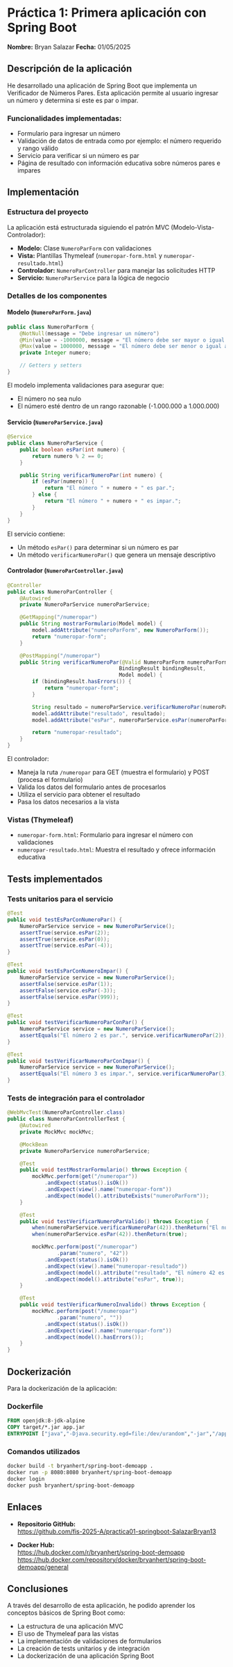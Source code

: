 # Práctica 1: Primera aplicación con Spring Boot



**Nombre:** Bryan Salazar 
**Fecha:** 01/05/2025

## Descripción de la aplicación

He desarrollado una aplicación de Spring Boot que implementa un Verificador de Números Pares. Esta aplicación permite al usuario ingresar un número y determina si este es par o impar.

### Funcionalidades implementadas:

- Formulario para ingresar un número  
- Validación de datos de entrada como por ejemplo: el número requerido y rango válido  
- Servicio para verificar si un número es par  
- Página de resultado con información educativa sobre números pares e impares  
 

## Implementación

### Estructura del proyecto

La aplicación está estructurada siguiendo el patrón MVC (Modelo-Vista-Controlador):

- **Modelo:** Clase `NumeroParForm` con validaciones  
- **Vista:** Plantillas Thymeleaf (`numeropar-form.html` y `numeropar-resultado.html`)  
- **Controlador:** `NumeroParController` para manejar las solicitudes HTTP  
- **Servicio:** `NumeroParService` para la lógica de negocio  

### Detalles de los componentes

#### Modelo (`NumeroParForm.java`)

```java
public class NumeroParForm {
    @NotNull(message = "Debe ingresar un número")
    @Min(value = -1000000, message = "El número debe ser mayor o igual a -1.000.000")
    @Max(value = 1000000, message = "El número debe ser menor o igual a 1.000.000")
    private Integer numero;

    // Getters y setters
}
```

El modelo implementa validaciones para asegurar que:

- El número no sea nulo  
- El número esté dentro de un rango razonable (-1.000.000 a 1.000.000)  

#### Servicio (`NumeroParService.java`)

```java
@Service
public class NumeroParService {
    public boolean esPar(int numero) {
        return numero % 2 == 0;
    }

    public String verificarNumeroPar(int numero) {
        if (esPar(numero)) {
            return "El número " + numero + " es par.";
        } else {
            return "El número " + numero + " es impar.";
        }
    }
}
```

El servicio contiene:

- Un método `esPar()` para determinar si un número es par  
- Un método `verificarNumeroPar()` que genera un mensaje descriptivo  

#### Controlador (`NumeroParController.java`)

```java
@Controller
public class NumeroParController {
    @Autowired
    private NumeroParService numeroParService;

    @GetMapping("/numeropar")
    public String mostrarFormulario(Model model) {
        model.addAttribute("numeroParForm", new NumeroParForm());
        return "numeropar-form";
    }

    @PostMapping("/numeropar")
    public String verificarNumeroPar(@Valid NumeroParForm numeroParForm,
                                    BindingResult bindingResult,
                                    Model model) {
        if (bindingResult.hasErrors()) {
            return "numeropar-form";
        }

        String resultado = numeroParService.verificarNumeroPar(numeroParForm.getNumero());
        model.addAttribute("resultado", resultado);
        model.addAttribute("esPar", numeroParService.esPar(numeroParForm.getNumero()));

        return "numeropar-resultado";
    }
}
```

El controlador:

- Maneja la ruta `/numeropar` para GET (muestra el formulario) y POST (procesa el formulario)  
- Valida los datos del formulario antes de procesarlos  
- Utiliza el servicio para obtener el resultado  
- Pasa los datos necesarios a la vista  

### Vistas (Thymeleaf)

- `numeropar-form.html`: Formulario para ingresar el número con validaciones  
- `numeropar-resultado.html`: Muestra el resultado y ofrece información educativa  

## Tests implementados

### Tests unitarios para el servicio

```java
@Test
public void testEsParConNumeroPar() {
    NumeroParService service = new NumeroParService();
    assertTrue(service.esPar(2));
    assertTrue(service.esPar(0));
    assertTrue(service.esPar(-4));
}

@Test
public void testEsParConNumeroImpar() {
    NumeroParService service = new NumeroParService();
    assertFalse(service.esPar(1));
    assertFalse(service.esPar(-3));
    assertFalse(service.esPar(999));
}

@Test
public void testVerificarNumeroParConPar() {
    NumeroParService service = new NumeroParService();
    assertEquals("El número 2 es par.", service.verificarNumeroPar(2));
}

@Test
public void testVerificarNumeroParConImpar() {
    NumeroParService service = new NumeroParService();
    assertEquals("El número 3 es impar.", service.verificarNumeroPar(3));
}
```

### Tests de integración para el controlador

```java
@WebMvcTest(NumeroParController.class)
public class NumeroParControllerTest {
    @Autowired
    private MockMvc mockMvc;

    @MockBean
    private NumeroParService numeroParService;

    @Test
    public void testMostrarFormulario() throws Exception {
        mockMvc.perform(get("/numeropar"))
            .andExpect(status().isOk())
            .andExpect(view().name("numeropar-form"))
            .andExpect(model().attributeExists("numeroParForm"));
    }

    @Test
    public void testVerificarNumeroParValido() throws Exception {
        when(numeroParService.verificarNumeroPar(42)).thenReturn("El número 42 es par.");
        when(numeroParService.esPar(42)).thenReturn(true);

        mockMvc.perform(post("/numeropar")
                .param("numero", "42"))
            .andExpect(status().isOk())
            .andExpect(view().name("numeropar-resultado"))
            .andExpect(model().attribute("resultado", "El número 42 es par."))
            .andExpect(model().attribute("esPar", true));
    }

    @Test
    public void testVerificarNumeroInvalido() throws Exception {
        mockMvc.perform(post("/numeropar")
                .param("numero", ""))
            .andExpect(status().isOk())
            .andExpect(view().name("numeropar-form"))
            .andExpect(model().hasErrors());
    }
}
```

## Dockerización

Para la dockerización de la aplicación:

### Dockerfile

```dockerfile
FROM openjdk:8-jdk-alpine
COPY target/*.jar app.jar
ENTRYPOINT ["java","-Djava.security.egd=file:/dev/urandom","-jar","/app.jar"]
```

### Comandos utilizados

```bash
docker build -t bryanhert/spring-boot-demoapp .
docker run -p 8080:8080 bryanhert/spring-boot-demoapp
docker login
docker push bryanhert/spring-boot-demoapp
```

## Enlaces

- **Repositorio GitHub:**  
  https://github.com/fis-2025-A/practica01-springboot-SalazarBryan13  

- **Docker Hub:**  
  https://hub.docker.com/r/bryanhert/spring-boot-demoapp  
  https://hub.docker.com/repository/docker/bryanhert/spring-boot-demoapp/general  

## Conclusiones

A través del desarrollo de esta aplicación, he podido aprender los conceptos básicos de Spring Boot como:

- La estructura de una aplicación MVC  
- El uso de Thymeleaf para las vistas  
- La implementación de validaciones de formularios  
- La creación de tests unitarios y de integración  
- La dockerización de una aplicación Spring Boot  
